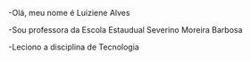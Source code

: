 -Olá, meu nome é Luiziene Alves

-Sou professora da Escola Estaudual Severino Moreira Barbosa

-Leciono a disciplina de Tecnologia

 
<!---
Luiziene/Luiziene is a ✨ special ✨ repository because its `README.md` (this file) appears on your GitHub profile.
You can click the Preview link to take a look at your changes.
--->
